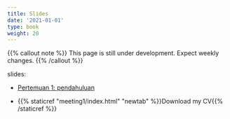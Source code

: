 ```yaml
---
title: Slides
date: '2021-01-01'
type: book
weight: 20
---
```


{{% callout note %}} This page is still under development. Expect weekly changes. {{% /callout %}}

slides:

- <a href="/courses/trade/meeting1/index.html" target="_blank">Pertemuan 1: pendahuluan</a>

- {{% staticref "meeting1/index.html" "newtab" %}}Download my CV{{% /staticref %}}